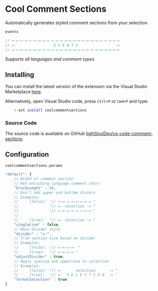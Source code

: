 # Cool Comment Sections

Automatically generates styled comment sections from your selection.

```js
events

// =-=-=-=-=-=-=-=-=-=-=-=-=-=-=-=-=-=-=-=-=-=-=-=-=
// =-                 E V E N T S                 -=
// =-=-=-=-=-=-=-=-=-=-=-=-=-=-=-=-=-=-=-=-=-=-=-=-=

```

*Supports all languages and comment types.*

## Installing

You can install the latest version of the extension via the Visual Studio Marketplace [here](https://marketplace.visualstudio.com/items?itemName=LightSoulDev.coolcommentsections).

Alternatively, open Visual Studio code, press `Ctrl+P` or `Cmd+P` and type:

```bash
    > ext install coolcommentsections
```

### Source Code

The source code is available on GitHub [lightSoulDev/vs-code-comment-sections](https://github.com/lightSoulDev/vs-code-comment-sections).

## Configuration

`coolcommentsections.params`

```js
"default": {
    // Width of comment section
    // Not encluding language comment chars
    "blockLenght" : 50, 
    // Don't add upper and bottom diviers
    // Examples:
    //     [false]: "// =-=-=-=-=-=-=-= "
    //              "// =- selection -= "
    //              "// =-=-=-=-=-=-=-= "
    //
    //     [true]:  "// =- selection -= "
    "singleLine" : false,
    // Main divider style
    "divider" : "=-",
    // Trim section size based on divider
    // Examples:
    //     [false]: "// =-=-=-=- "
    //     [true]:  "// =-=-=-= "
    "adjustDivider" : true,
    // Apply spacing and uppercase to selection
    // Examples:
    //     [false]: "// =-      selection      -= "
    //     [true]:  "// =-  S E L E C T I O N  -= "
    "formatSelection" : true
}
```
